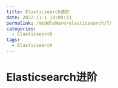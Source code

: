 ```yaml
---
title: Elasticsearch进阶
date: 2022-11-1 14:09:33
permalink: /middleWare/elasticsearch/7/
categories:
  - Elasticsearch
tags:
  - Elasticsearch
---
```


# Elasticsearch进阶
